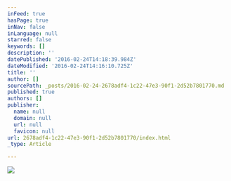 ```yaml
---
inFeed: true
hasPage: true
inNav: false
inLanguage: null
starred: false
keywords: []
description: ''
datePublished: '2016-02-24T14:18:39.984Z'
dateModified: '2016-02-24T14:16:10.725Z'
title: ''
author: []
sourcePath: _posts/2016-02-24-2678adf4-1c22-47e3-90f1-2d52b7801770.md
published: true
authors: []
publisher:
  name: null
  domain: null
  url: null
  favicon: null
url: 2678adf4-1c22-47e3-90f1-2d52b7801770/index.html
_type: Article

---
```

![](https://the-grid-user-content.s3-us-west-2.amazonaws.com/eaddf114-0421-45b1-8590-3af4e957878f.jpg)